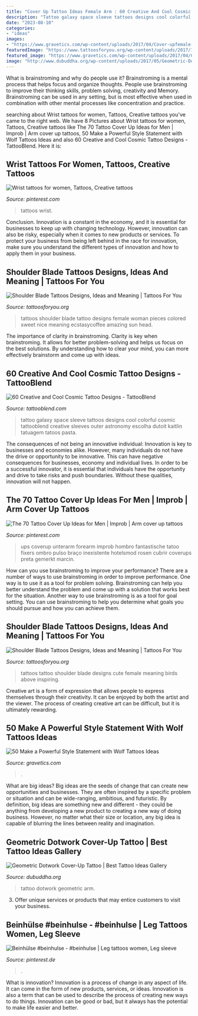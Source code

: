 ```yaml
---
title: "Cover Up Tattoo Ideas Female Arm : 60 Creative And Cool Cosmic Tattoo Designs"
description: "Tattoo galaxy space sleeve tattoos designs cool colorful cosmic tattooblend creative sleeves outer astronomy escolha dutoit kaitlin tatuagem tatoos pasta"
date: "2023-08-10"
categories:
- "ideas"
images:
- "https://www.gravetics.com/wp-content/uploads/2017/04/Cover-upfemale-wolf-cover-coveruptattoo-coverup-wolf-wolftattoo-wolftattoos-loba-tattoos.jpg"
featuredImage: "https://www.tattoosforyou.org/wp-content/uploads/2017/12/Female-Shoulder-Blade-Tattoos.jpg"
featured_image: "https://www.gravetics.com/wp-content/uploads/2017/04/Cover-upfemale-wolf-cover-coveruptattoo-coverup-wolf-wolftattoo-wolftattoos-loba-tattoos.jpg"
image: "http://www.dubuddha.org/wp-content/uploads/2017/05/Geometric-Dotwork-Cover-Up-Tattoo-by-Luke-Docwork-728x910.jpg"
---
```



What is brainstroming and why do people use it?
Brainstroming is a mental process that helps focus and organize thoughts. People use brainstroming to improve their thinking skills, problem solving, creativity and Memory. Brainstroming can be used in any setting, but is most effective when used in combination with other mental processes like concentration and practice.

	

		
searching about Wrist tattoos for women, Tattoos, Creative tattoos you've came to the right web. We have 8 Pictures about Wrist tattoos for women, Tattoos, Creative tattoos like The 70 Tattoo Cover Up Ideas for Men | Improb | Arm cover up tattoos, 50 Make a Powerful Style Statement with Wolf Tattoos Ideas and also 60 Creative and Cool Cosmic Tattoo Designs - TattooBlend. Here it is:
		
    
## Wrist Tattoos For Women, Tattoos, Creative Tattoos

<img loading=lazy src="https://i.pinimg.com/736x/27/6c/26/276c2690ed27391644cc1dfe27a5c550.jpg" onerror="this.onerror=null;this.src='https://tse1.mm.bing.net/th?id=OIP.p7LRVKXtUkOzWgslBli1rAHaME&amp;pid=15.1';" alt="Wrist tattoos for women, Tattoos, Creative tattoos">

_Source: pinterest.com_

>tattoos wrist. 

	

Conclusion.
Innovation is a constant in the economy, and it is essential for businesses to keep up with changing technology. However, innovation can also be risky, especially when it comes to new products or services. To protect your business from being left behind in the race for innovation, make sure you understand the different types of innovation and how to apply them in your business.

    
## Shoulder Blade Tattoos Designs, Ideas And Meaning | Tattoos For You

<img loading=lazy src="https://www.tattoosforyou.org/wp-content/uploads/2017/12/Shoulder-Blade-Tattoos-for-Women.jpg" onerror="this.onerror=null;this.src='https://tse3.mm.bing.net/th?id=OIP.Pn5sZGRPLaqe6c5GlxPQyQHaHa&amp;pid=15.1';" alt="Shoulder Blade Tattoos Designs, Ideas and Meaning | Tattoos For You">

_Source: tattoosforyou.org_

>tattoos shoulder blade tattoo designs female woman pieces colored sweet nice meaning ecstasycoffee amazing sun head. 

	

The importance of clarity in brainstroming.
Clarity is key when brainstroming. It allows for better problem-solving and helps us focus on the best solutions. By understanding how to clear your mind, you can more effectively brainstorm and come up with ideas.

    
## 60 Creative And Cool Cosmic Tattoo Designs - TattooBlend

<img loading=lazy src="https://tattooblend.com/wp-content/uploads/2017/02/15-2.jpg" onerror="this.onerror=null;this.src='https://tse2.mm.bing.net/th?id=OIP.O1MqoaAJcfK7h6TdevGyXgAAAA&amp;pid=15.1';" alt="60 Creative and Cool Cosmic Tattoo Designs - TattooBlend">

_Source: tattooblend.com_

>tattoo galaxy space sleeve tattoos designs cool colorful cosmic tattooblend creative sleeves outer astronomy escolha dutoit kaitlin tatuagem tatoos pasta. 

	

The consequences of not being an innovative individual:
Innovation is key to businesses and economies alike. However, many individuals do not have the drive or opportunity to be innovative. This can have negative consequences for businesses, economy and individual lives. In order to be a successful innovator, it is essential that individuals have the opportunity and drive to take risks and push boundaries. Without these qualities, innovation will not happen.

    
## The 70 Tattoo Cover Up Ideas For Men | Improb | Arm Cover Up Tattoos

<img loading=lazy src="https://i.pinimg.com/736x/5c/50/28/5c5028d92694133c581d21f321ec7f2c.jpg" onerror="this.onerror=null;this.src='https://tse1.mm.bing.net/th?id=OIP.--H03zy6i77ScfU-q3KSjgHaHa&amp;pid=15.1';" alt="The 70 Tattoo Cover Up Ideas for Men | Improb | Arm cover up tattoos">

_Source: pinterest.com_

>ups coverup unterarm forearm improb hombro fantastische tatoo fixers ombro pulso braço inexistente hotelsmod rosen cubrir coverups preta gemerkt marcin. 

	

How can you use brainstroming to improve your performance?
There are a number of ways to use brainstroming in order to improve performance. One way is to use it as a tool for problem solving. Brainstroming can help you better understand the problem and come up with a solution that works best for the situation. Another way to use brainstroming is as a tool for goal setting. You can use brainstroming to help you determine what goals you should pursue and how you can achieve them.

    
## Shoulder Blade Tattoos Designs, Ideas And Meaning | Tattoos For You

<img loading=lazy src="https://www.tattoosforyou.org/wp-content/uploads/2017/12/Female-Shoulder-Blade-Tattoos.jpg" onerror="this.onerror=null;this.src='https://tse4.mm.bing.net/th?id=OIP.CqUHH8owjqX9xqEjBYYx0gHaLG&amp;pid=15.1';" alt="Shoulder Blade Tattoos Designs, Ideas and Meaning | Tattoos For You">

_Source: tattoosforyou.org_

>tattoos tattoo shoulder blade designs cute female meaning birds above inspiring. 

	

Creative art is a form of expression that allows people to express themselves through their creativity. It can be enjoyed by both the artist and the viewer. The process of creating creative art can be difficult, but it is ultimately rewarding.

    
## 50 Make A Powerful Style Statement With Wolf Tattoos Ideas

<img loading=lazy src="https://www.gravetics.com/wp-content/uploads/2017/04/Cover-upfemale-wolf-cover-coveruptattoo-coverup-wolf-wolftattoo-wolftattoos-loba-tattoos.jpg" onerror="this.onerror=null;this.src='https://tse3.mm.bing.net/th?id=OIP.jLzF-6E5uwDYE7vmT-wBGAHaHa&amp;pid=15.1';" alt="50 Make a Powerful Style Statement with Wolf Tattoos Ideas">

_Source: gravetics.com_

>. 

	

What are big ideas?
Big ideas are the seeds of change that can create new opportunities and businesses. They are often inspired by a specific problem or situation and can be wide-ranging, ambitious, and futuristic. By definition, big ideas are something new and different - they could be anything from developing a new product to creating a new way of doing business. However, no matter what their size or location, any big idea is capable of blurring the lines between reality and imagination.

    
## Geometric Dotwork Cover-Up Tattoo | Best Tattoo Ideas Gallery

<img loading=lazy src="http://www.dubuddha.org/wp-content/uploads/2017/05/Geometric-Dotwork-Cover-Up-Tattoo-by-Luke-Docwork-728x910.jpg" onerror="this.onerror=null;this.src='https://tse2.mm.bing.net/th?id=OIP.DjluHpgPGbYchatrDsDg1wHaJQ&amp;pid=15.1';" alt="Geometric Dotwork Cover-Up Tattoo | Best Tattoo Ideas Gallery">

_Source: dubuddha.org_

>tattoo dotwork geometric arm. 

	

3. Offer unique services or products that may entice customers to visit your business.

    
## Beinhülse #beinhulse - #beinhulse | Leg Tattoos Women, Leg Sleeve

<img loading=lazy src="https://i.pinimg.com/736x/49/73/22/497322f389b9423bd4b062118f56f59e.jpg" onerror="this.onerror=null;this.src='https://tse2.mm.bing.net/th?id=OIP.H2bBvzARIZcR4mVENudScwHaNK&amp;pid=15.1';" alt="Beinhülse #beinhulse - #beinhulse | Leg tattoos women, Leg sleeve">

_Source: pinterest.de_

>. 

	

What is innovation?
Innovation is a process of change in any aspect of life. It can come in the form of new products, services, or ideas. Innovation is also a term that can be used to describe the process of creating new ways to do things. Innovation can be good or bad, but it always has the potential to make life easier and better.

